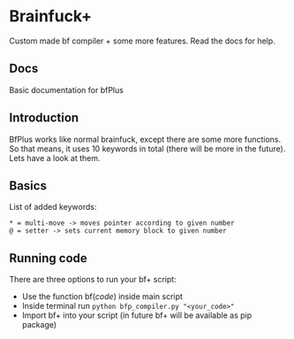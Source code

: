 # Brainfuck+
Custom made bf compiler + some more features. Read the docs for
help.

## **Docs**
Basic documentation for bfPlus
## Introduction

BfPlus works like normal brainfuck, except there are some more functions. So that means, it uses 10 keywords in total (there will be more in the future). Lets have a look at them.

## Basics

List of added keywords: 

```
* = multi-move -> moves pointer according to given number
@ = setter -> sets current memory block to given number
```

## Running code

There are three options to run your bf+ script:
- Use the function bf(*code*) inside main script
- Inside terminal run `python bfp_compiler.py "<your_code>"`
- Import bf+ into your script (in future bf+ will be available as pip package)